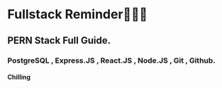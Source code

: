 # Fullstack Reminder👨🏻‍💻
## PERN Stack Full Guide.
### PostgreSQL , Express.JS , React.JS , Node.JS , Git , Github.
#### Chilling